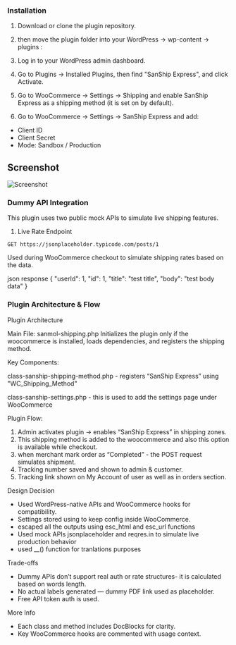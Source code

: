 ### Installation

1. Download or clone the plugin repository.

2. then move the plugin folder into your WordPress -> wp-content -> plugins :

3. Log in to your WordPress admin dashboard.

4. Go to Plugins → Installed Plugins, then find "SanShip Express", and click Activate.

5. Go to WooCommerce → Settings → Shipping and enable SanShip Express as a shipping method (it is set on by default).

6. Go to WooCommerce → Settings → SanShip Express and add:
- Client ID
- Client Secret
- Mode: Sandbox / Production

## Screenshot

![Screenshot](assets/)

### Dummy API Integration

This plugin uses two public mock APIs to simulate live shipping features.

1. Live Rate Endpoint

`GET https://jsonplaceholder.typicode.com/posts/1`

Used during WooCommerce checkout to simulate shipping rates based on the data.

json response
{
  "userId": 1,
  "id": 1,
  "title": "test title",
  "body": "test body data"
}


### Plugin Architecture & Flow
Plugin Architecture

Main File: sanmol-shipping.php 
Initializes the plugin only if the woocommerce is installed, loads dependencies, and registers the shipping method.

Key Components:

class-sanship-shipping-method.php - registers “SanShip Express” using "WC_Shipping_Method"

class-sanship-settings.php - this is used to add the settings page under WooCommerce

Plugin Flow:

1. Admin activates plugin → enables “SanShip Express” in shipping zones.
2. This shipping method is added to the woocommerce and also this option is available while checkout.
3. when merchant mark order as “Completed” - the POST request simulates shipment.
4. Tracking number saved and shown to admin & customer.
5. Tracking link shown on My Account of user as well as in orders section.

Design Decision

- Used WordPress-native APIs and WooCommerce hooks for compatibility.
- Settings stored using to keep config inside WooCommerce.
- escaped all the outputs using esc_html and esc_url functions
- Used mock APIs jsonplaceholder and reqres.in to simulate live production behavior
- used __() function for tranlations purposes
  
Trade-offs

- Dummy APIs don’t support real auth or rate structures- it is calculated based on words length.
- No actual labels generated — dummy PDF link used as placeholder.
- Free API token auth is used.

More Info
- Each class and method includes DocBlocks for clarity.
- Key WooCommerce hooks are commented with usage context.
